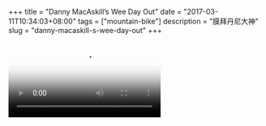 +++
title = "Danny MacAskill’s Wee Day Out"
date = "2017-03-11T10:34:03+08:00"
tags = ["mountain-bike"]
description = "膜拜丹尼大神"
slug = "danny-macaskill-s-wee-day-out"
+++

<video poster="/images/danny-macaskill-s-wee-day-out.jpg" src="/videos/danny-macaskill-s-wee-day-out.mp4" controls></video>
